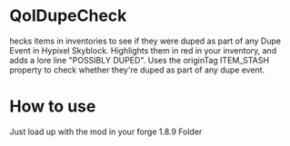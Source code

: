 # QolDupeCheck
hecks items in inventories to see if they were duped as part of any Dupe Event in Hypixel Skyblock.  Highlights them in red in your inventory, and adds a lore line "POSSIBLY DUPED".  Uses the originTag ITEM_STASH property to check whether they're duped as part of any dupe event.  
# How to use
Just load up with the mod in your forge 1.8.9 Folder
